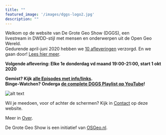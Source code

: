 ```yaml
---
title: ""
featured_image: '/images/dggs-logo2.jpg'
description: ""
---
```


Welkom op de website van De Grote Geo Show (DGGS), een   
livestream in DWDD-stijl met mensen en onderwerpen uit de Open Geo Wereld.   
Gedurende april-juni 2020 hebben we [10 afleveringen](/episode/) verzorgd. 
En we gaan door! [Lees hier meer](https://geoforum.nl/t/de-grote-geo-show-draait-door/4744).
 
__Volgende aflevering: Elke 1e donderdag vd maand 19:00-21:00, start 1 okt 2020__  

__Gemist? Kijk [alle Episodes met info/links](/episode).__  
__Binge-Watchen? Onderga [de complete DGGS Playlist op YouTube](https://www.youtube.com/playlist?list=PLJMEnRQpAfZqCkhGh3lb3KUnXssK7Sk6C)!__

![alt text](/images/screenshots/episode-1-10.png "Episode #1-#10")

Wil je meedoen, voor of achter de schermen?
Kijk in [Contact](/contact/) op deze website.

Meer in [Over](/about/).

De Grote Geo Show is een initiatief van [OSGeo.nl](https://osgeo.nl).
                                                                   